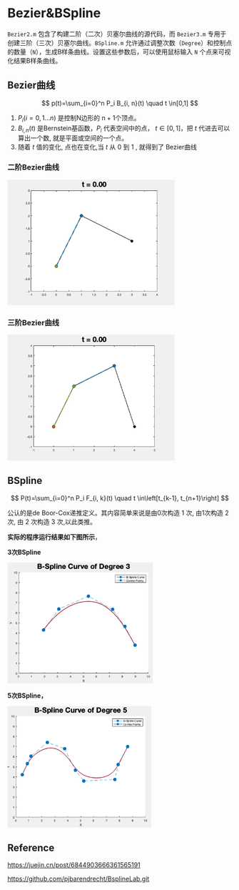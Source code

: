 # Bezier&BSpline
`Bezier2.m` 包含了构建二阶（二次）贝塞尔曲线的源代码，而 `Bezier3.m` 专用于创建三阶（三次）贝塞尔曲线。`BSpline.m` 允许通过调整次数（`Degree`）和控制点的数量（`N`），生成B样条曲线。设置这些参数后，可以使用鼠标输入 `N` 个点来可视化结果B样条曲线。

## Bezier曲线

$$
p(t)=\sum_{i=0}^n P_i B_{i, n}(t) \quad t \in[0,1]
$$
1. $P_i(i=0,1 \ldots n)$ 是控制N边形的 $\mathrm{n}+1$个顶点。
2. $B_{i, n}(t)$ 是Bernstein基函数，$P_i$ 代表空间中的点， $t \in[0,1]$，把 $t$ 代进去可以算出一个数, 就是平面或空间的一个点。
3. 随着 $t$ 值的变化, 点也在变化,当 $t$ 从 0 到 1 , 就得到了 Bezier曲线


### 二阶Bezier曲线

<img src="./assets/Bezier2.gif" alt="Bezier2" style="zoom: 67%;" />



### 三阶Bezier曲线

<img src="./assets/Bezier3.gif" alt="Bezier3" style="zoom: 67%;" />


## BSpline

$$
P(t)=\sum_{i=0}^n P_i F_{i, k}(t) \quad t \in\left[t_{k-1}, t_{n+1}\right]
$$

公认的是de Boor-Cox递推定义。其内容简单来说是由0次构造 1 次, 由1次构造 2 次, 由 2 次构造 3 次,以此类推。

**实际的程序运行结果如下图所示**，

**3次BSpline**

<img src="./assets/image-20240307101150769.png" alt="image-20240307101150769" style="zoom: 67%;" />

**5次BSpline，**

<img src="./assets/image-20240307101239748.png" alt="image-20240307101239748" style="zoom: 67%;" />



## Reference

https://juejin.cn/post/6844903666361565191

https://github.com/pjbarendrecht/BsplineLab.git
